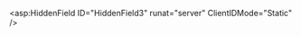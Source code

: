 <script type="text/javascript">
    window.onload = function () {
        // ✅ Get dynamic data from HiddenField3
        var hiddenField3 = document.getElementById('HiddenField3');
        if (hiddenField3) {
            var hiddenValue = hiddenField3.value;
            alert("HiddenField3 value: " + hiddenValue);

            try {
                var dataPoints = JSON.parse(hiddenValue);
                alert("Parsed DataPoints: " + JSON.stringify(dataPoints));

                // ✅ Map dynamic data for the chart
                var labels = dataPoints.map(dp => `${dp.month}/${dp.year}`);
                var l1Data = dataPoints.map(dp => dp.L1); // Ensure the key names match dynamic data
                var l2Data = dataPoints.map(dp => dp.L2);

                var ctx = document.getElementById('DualLineChart').getContext('2d');
                new Chart(ctx, {
                    type: 'line',
                    data: {
                        labels: labels,
                        datasets: [
                            {
                                label: 'L1 Data',
                                data: l1Data,
                                borderColor: 'blue',
                                backgroundColor: 'blue',
                                fill: false,
                                tension: 0.3
                            },
                            {
                                label: 'L2 Data',
                                data: l2Data,
                                borderColor: 'green',
                                backgroundColor: 'green',
                                fill: false,
                                tension: 0.3
                            },
                            {
                                label: 'Average (3)',
                                data: Array(labels.length).fill(3),
                                borderColor: 'red',
                                borderWidth: 1,
                                borderDash: [5, 5],
                                pointRadius: 0,
                                fill: false
                            }
                        ]
                    },
                    options: {
                        responsive: true,
                        plugins: {
                            datalabels: {
                                color: 'black',
                                anchor: 'end',
                                align: 'bottom',
                                font: {
                                    weight: 'bold',
                                    size: 10
                                },
                                formatter: (value) => value,
                                display: (context) => context.dataset.label !== 'Average (3)'
                            }
                        },
                        scales: {
                            y: {
                                beginAtZero: true,
                                ticks: { stepSize: 1 }
                            }
                        }
                    },
                    plugins: [ChartDataLabels]
                });
            } catch (e) {
                console.error("Error parsing HiddenField3 value:", e);
                alert("Error parsing data: " + e.message);
            }
        } else {
            alert("HiddenField3 not found!");
        }
    };
</script>

<!-- ✅ Ensure ClientIDMode is set to Static -->
<asp:HiddenField ID="HiddenField3" runat="server" ClientIDMode="Static" />
<canvas id="DualLineChart"></canvas>

